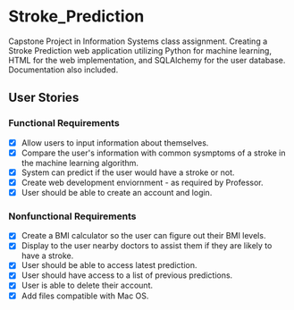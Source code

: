 # Stroke_Prediction
Capstone Project in Information Systems class assignment. Creating a Stroke Prediction web application utilizing Python for machine learning, HTML for the web implementation, and SQLAlchemy for the user database. Documentation also included.

## User Stories
### Functional Requirements
- [x] Allow users to input information about themselves.
- [x] Compare the user's information with common sysmptoms of a stroke in the machine learning algorithm.
- [x] System can predict if the user would have a stroke or not.
- [x] Create web development enviornment - as required by Professor.
- [x] User should be able to create an account and login.

### Nonfunctional Requirements
- [x] Create a BMI calculator so the user can figure out their BMI levels.
- [x] Display to the user nearby doctors to assist them if they are likely to have a stroke.
- [x] User should be able to access latest prediction.
- [x] User should have access to a list of previous predictions.
- [x] User is able to delete their account.
- [x] Add files compatible with Mac OS.
